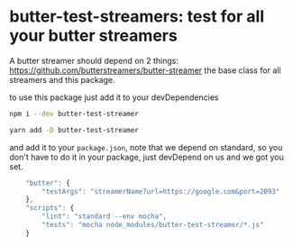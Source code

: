 butter-test-streamers: test for all your butter streamers
===

A butter streamer should depend on 2 things:
https://github.com/butterstreamers/butter-streamer the base class for
all streamers and this package.

to use this package just add it to your devDependencies

```sh
npm i --dev butter-test-streamer
```

```sh
yarn add -D butter-test-streamer
```

and add it to your `package.json`, note that we depend on standard, so you
don't have to do it in your package, just devDepend on us and we got you set.
```js
    "butter": {
        "testArgs": "streamerName?url=https://google.com&port=2093"
    },
    "scripts": {
        "lint": "standard --env mocha",
        "tests": "mocha node_modules/butter-test-streamer/*.js"
    }
```
